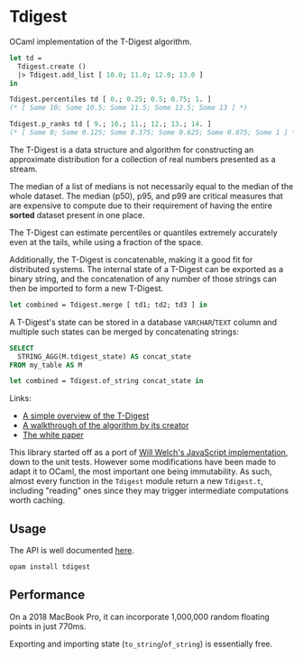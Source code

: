 Tdigest
=======

OCaml implementation of the T-Digest algorithm.

```ocaml
let td =
  Tdigest.create ()
  |> Tdigest.add_list [ 10.0; 11.0; 12.0; 13.0 ]
in

Tdigest.percentiles td [ 0.; 0.25; 0.5; 0.75; 1. ]
(* [ Some 10; Some 10.5; Some 11.5; Some 12.5; Some 13 ] *)

Tdigest.p_ranks td [ 9.; 10.; 11.; 12.; 13.; 14. ]
(* [ Some 0; Some 0.125; Some 0.375; Some 0.625; Some 0.875; Some 1 ] *)
```

The T-Digest is a data structure and algorithm for constructing an approximate distribution for a collection of real numbers presented as a stream.

The median of a list of medians is not necessarily equal to the median of the whole dataset. The median (p50), p95, and p99 are critical measures that are expensive to compute due to their requirement of having the entire **sorted** dataset present in one place.

The T-Digest can estimate percentiles or quantiles extremely accurately even at the tails, while using a fraction of the space.

Additionally, the T-Digest is concatenable, making it a good fit for distributed systems. The internal state of a T-Digest can be exported as a binary string, and the concatenation of any number of those strings can then be imported to form a new T-Digest.

```ocaml
let combined = Tdigest.merge [ td1; td2; td3 ] in
```

A T-Digest's state can be stored in a database `VARCHAR`/`TEXT` column and multiple such states can be merged by concatenating strings:
```sql
SELECT
  STRING_AGG(M.tdigest_state) AS concat_state
FROM my_table AS M
```
```ocaml
let combined = Tdigest.of_string concat_state in
```

Links:
- [A simple overview of the T-Digest](https://dataorigami.net/blogs/napkin-folding/19055451-percentile-and-quantile-estimation-of-big-data-the-t-digest)
- [A walkthrough of the algorithm by its creator](https://mapr.com/blog/better-anomaly-detection-t-digest-whiteboard-walkthrough/)
- [The white paper](https://github.com/tdunning/t-digest/blob/master/docs/t-digest-paper/histo.pdf)

This library started off as a port of [Will Welch's JavaScript implementation](https://github.com/welch/tdigest), down to the unit tests. However some modifications have been made to adapt it to OCaml, the most important one being immutability. As such, almost every function in the `Tdigest` module return a new `Tdigest.t`, including "reading" ones since they may trigger intermediate computations worth caching.

## Usage

The API is well documented [here](https://github.com/SGrondin/tdigest/blob/master/src/tdigest.mli).

```sh
opam install tdigest
```

## Performance

On a 2018 MacBook Pro, it can incorporate 1,000,000 random floating points in just 770ms.

Exporting and importing state (`to_string`/`of_string`) is essentially free.

